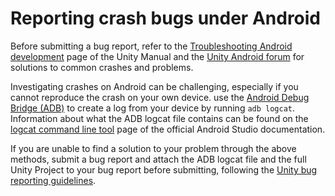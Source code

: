 # Reporting crash bugs under Android

Before submitting a bug report, refer to the [Troubleshooting Android development](TroubleShootingAndroid) page of the Unity Manual and the [Unity Android forum](https://forum.unity3d.com/forums/android.30/) for solutions to common crashes and problems. 

Investigating crashes on Android can be challenging, especially if you cannot reproduce the crash on your own device. use the [Android Debug Bridge (ADB)](https://developer.android.com/studio/command-line/adb.html) to create a log from your device by running `adb logcat`. Information about what the ADB logcat file contains can be found on the [logcat command line tool](https://developer.android.com/studio/command-line/logcat.html) page of the official Android Studio documentation.

If you are unable to find a solution to your problem through the above methods, submit a bug report and attach the ADB logcat file and the full Unity Project to your bug report before submitting, following the [Unity bug reporting guidelines](https://unity3d.com/unity/qa/bug-reporting.).